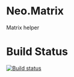 # Neo.Matrix
Matrix helper

# Build Status
[![Build status](https://derklyse.visualstudio.com/GitBuilds/_apis/build/status/Neo.Matrix)](https://derklyse.visualstudio.com/GitBuilds/_build/latest?definitionId=6)
